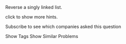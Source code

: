 Reverse a singly linked list.

click to show more hints.

Subscribe to see which companies asked this question

Show Tags
Show Similar Problems
